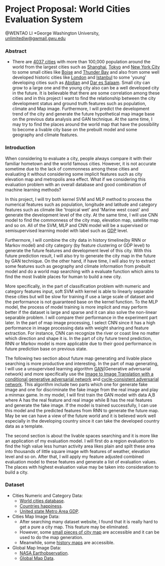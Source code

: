 # Project Proposal: World Cities Evaluation System
@WENTAO LI
*George Washington University, <unlimitediw@gwmail.gwu.edu>

### Abstract
* There are [4037 cities](https://brilliantmaps.com/4037-100000-person-cities/) with more than 100,000 population around the world from the largest cities such as [Shanghai](https://en.wikipedia.org/wiki/Shanghai), [Tokyo](https://en.wikipedia.org/wiki/Tokyo) and [New York City](https://en.wikipedia.org/wiki/New_York_City) to some small cities like [Boise](https://en.wikipedia.org/wiki/Boise,_Idaho) and [Thunder Bay](https://en.wikipedia.org/wiki/Thunder_Bay) and also from some well developed historic cities like [London](https://en.wikipedia.org/wiki/London) and [Istanbul](https://en.wikipedia.org/wiki/Istanbul) to some 'young' developing cities such as [Abidjan](https://en.wikipedia.org/wiki/Abidjan) and [Dar es Salaam](https://en.wikipedia.org/wiki/Dar_es_Salaam). Small city can grow to a large one and the young city also can be a well developed city in the future. It is believable that there are some correlation among these cities and in this project I want to find the relationship between the city development status and  ground truth features such as population, climate and Map image. Furthermore, I will predict the development trend of the city and generate the future hypothetical map image base on the previous data analysis and GAN technique. At the same time, I may try to find the places around the world map that have the possibility to become a livable city base on the prebuilt model and some geography and climate features.

### Introduction
When considering to evaluate a city, people always compare it with their familiar hometown and the world famous cities. However, it is not accurate sometime due to the lack of commonness among these cities and evaluating it without considering some implicit features such as city elevation map and metropolis area effect. What if we considering this evaluation problem with an overall database and good combination of machine learning methods?

In this project, I will try both kernel SVM and MLP method to process the numerical features such as population, longitude and latitude and category features such as climate like 'tropical wet' and 'Marine west coast' and generate the development level of the city. At the same time, I will use CNN model to find the commonness of the city map, elevation map, satellite map and so on. All of the SVM, MLP and CNN model will be a supervised or semisupervised learning model with label such as [GDP](https://en.wikipedia.org/wiki/Gross_domestic_product) level.

Furthermore, I will combine the city data in history timeline(by RNN or Markov model) and city category (by feature clustering or GDP level) to generate the future features and development level of this city. With this future prediction result, I will also try to generate the city map in the future by GAN technique. On the other hand, if have time, I will also try to extract some features such as geography and climate information from prebuilt model and do a world map searching with a evaluate function which aims to find the most livable places for human to build a new city.

More specifically, in the part of classification problem with numeric and category features input, soft SVM with kernel is able to linearly separable these cities but will be slow for training if use a large scale of dataset and the performance is not guaranteed base on the kernel function. To the MLP model, the process of model training is more implicit and may perform better if the dataset is large and sparse and it can also solve the non-linear separable problem. I will compare their performance in the experiment part later. In the part of map image processing, I select CNN since it has a high performance in image processing data with weight sharing and feature extraction. For instance, CNN can recognize the river or coast line no matter which direction and shape it is. In the part of city future trend prediction, RNN or Markov model is more applicable due to their good performance in future prediction base on previous state.

The following two section about future map generating and livable place searching is more productive and interesting. In the part of map generating, I will use a unsupervised learning algorithm [GAN](https://arxiv.org/pdf/1406.2661.pdf)(Generative adversarial network) and more specifically use the [Image to Image Translation with a conditional generative adversarial network](https://arxiv.org/pdf/1611.07004.pdf) and [cycle-consistent adversarial network](https://arxiv.org/pdf/1703.10593.pdf). This algorithm include two parts which one for generate fake image and one for discriminate the fake image from the real image and play a minmax game. In my model, I will first train the GAN model with data A,B where A has the real feature and real image while B has the real features and generate the fake image. If the model is trained successfully, I can use this model and the predicted features from RNN to generate the future map. May be we can have a view of the future world and it is believed work well especially in the developing country since it can take the developed country data as a template. 

The second section is about the livable spaces searching and it is more like an application of my evaluation model. I will first do a region evaluation to find the high value less human activity area likes plain and spilt these area into thousands of little square image with features of weather, elevation level and so on. After that, I will apply my feature adjusted combined evaluation model to these features and generate a list of evaluation values. The places with highest evaluation value may be taken into consideration to build a city.

### Dataset
* Cities Numeric and Category Data:
  * [World cities database](https://www.kaggle.com/max-mind/world-cities-database).
  * [Countries happiness](https://www.kaggle.com/unsdsn/world-happiness#2015.csv).
  * [United state Metro Area GDP](https://www.bea.gov/data/gdp/gdp-metropolitan-area).
* Cities Map Image Data:
  * After searching many dataset website, I found that it is really hard to get a pure a city map. This feature may be eliminated.
  * However, some [small pieces of city map](https://people.eecs.berkeley.edu/~taesung_park/CycleGAN/datasets/) are accessible and it can be used to do the map generation.
  * Meanwhile, some [history maps](https://legacy.lib.utexas.edu/maps/world_cities.html#D) are accessible.
* Global Map Image Data:
  * [NASA Earthobservation](https://earthobservatory.nasa.gov/global-maps).
  * [Global Map Data](https://nationalmap.gov/small_scale/atlas-ftp-global-map.html).



